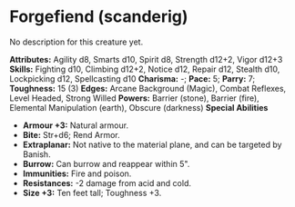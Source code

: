 # Forgefiend (scanderig)

No description for this creature yet.

**Attributes:** Agility d8, Smarts d10, Spirit d8, Strength d12+2, Vigor
d12+3
**Skills:** Fighting d10, Climbing d12+2, Notice d12, Repair d12,
Stealth d10, Lockpicking d12, Spellcasting d10
**Charisma:** -; **Pace:** 5; **Parry:** 7; **Toughness:** 15 (3)
**Edges:** Arcane Background (Magic), Combat Reflexes, Level Headed,
Strong Willed
**Powers:** Barrier (stone), Barrier (fire), Elemental Manipulation
(earth), Obscure (darkness)
**Special Abilities**

- **Armour +3:** Natural armour.
- **Bite:** Str+d6; Rend Armor.
- **Extraplanar:** Not native to the material plane, and can be targeted
by Banish.
- **Burrow:** Can burrow and reappear within 5".
- **Immunities:** Fire and poison.
- **Resistances:** -2 damage from acid and cold.
- **Size +3:** Ten feet tall; Toughness +3.
